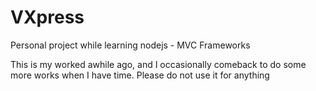 VXpress
=======

Personal project while learning nodejs - MVC Frameworks

This is my worked awhile ago, and I occasionally comeback to do some more works when I have time. Please do not use it for anything
